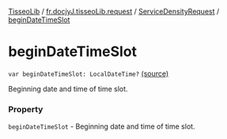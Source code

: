 [TisseoLib](../../index.md) / [fr.docjyJ.tisseoLib.request](../index.md) / [ServiceDensityRequest](index.md) / [beginDateTimeSlot](./begin-date-time-slot.md)

# beginDateTimeSlot

`var beginDateTimeSlot: LocalDateTime?` [(source)](https://github.com/docjyj/tisseoLib/tree/master/src/main/kotlin/fr/docjyJ/tisseoLib/request/ServiceDensityRequest.kt#L37)

Beginning date and time of time slot.

### Property

`beginDateTimeSlot` - Beginning date and time of time slot.